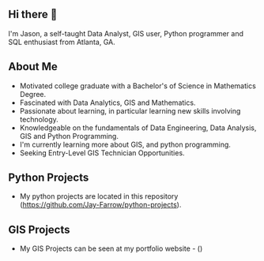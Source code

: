 ## Hi there 👋

I'm Jason, a self-taught Data Analyst, GIS user, Python programmer and SQL enthusiast from Atlanta, GA.

## About Me

- Motivated college graduate with a Bachelor's of Science in Mathematics Degree.
- Fascinated with Data Analytics, GIS and Mathematics.
- Passionate about learning, in particular learning new skills involving technology.
- Knowledgeable on the fundamentals of Data Engineering, Data Analysis, GIS and Python Programming.
- I'm currently learning more about GIS, and python programming.
- Seeking Entry-Level GIS Technician Opportunities.

## Python Projects

- My python projects are located in this repository (https://github.com/Jay-Farrow/python-projects).

## GIS Projects

- My GIS Projects can be seen at my portfolio website - ()
